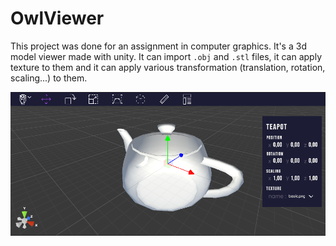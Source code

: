 # OwlViewer

 This project was done for an assignment in computer graphics. It's a 3d model viewer made with unity. It can import `.obj` and `.stl` files, it can apply texture to them and it can apply various transformation (translation, rotation, scaling...) to them.

![Screenshot](Doc/Screenshot.png "Application screenshot")